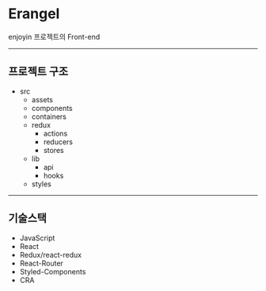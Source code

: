 # Erangel
enjoyin 프로젝트의 Front-end

---
## 프로젝트 구조
- src
  - assets
  - components
  - containers
  - redux
    - actions
    - reducers
    - stores
  - lib
    - api
    - hooks
  - styles

---
## 기술스택
- JavaScript
- React
- Redux/react-redux
- React-Router
- Styled-Components
- CRA




